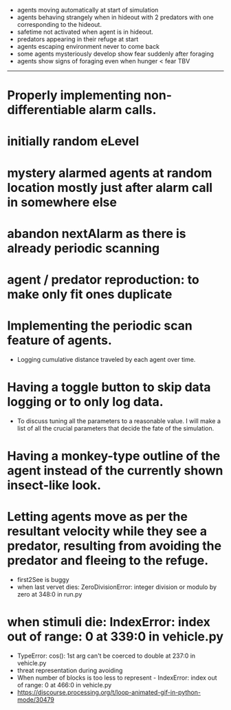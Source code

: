 * agents moving automatically at start of simulation
* agents behaving strangely when in hideout with 2 predators with one corresponding to the hideout. 
* safetime not activated when agent is in hideout.
* predators appearing in their refuge at start
* agents escaping environment never to come back
* some agents mysteriously develop show fear suddenly after foraging
* agents show signs of foraging even when hunger < fear TBV

------------------------------------------------
# Properly implementing non-differentiable alarm calls.
# initially random eLevel
# mystery alarmed agents at random location mostly just after alarm call in somewhere else
# abandon nextAlarm as there is already periodic scanning
# agent / predator reproduction: to make only fit ones duplicate
# Implementing the periodic scan feature of agents.
* Logging cumulative distance traveled by each agent over time.
# Having a toggle button to skip data logging or to only log data.
* To discuss tuning all the parameters to a reasonable value. I will make a list of all the crucial parameters that decide the fate of the simulation.
# Having a monkey-type outline of the agent instead of the currently shown insect-like look.
# Letting agents move as per the resultant velocity while they see a predator, resulting from avoiding the predator and fleeing to the refuge.
* first2See is buggy
* when last vervet dies: ZeroDivisionError: integer division or modulo by zero at 348:0 in run.py
# when stimuli die: IndexError: index out of range: 0 at 339:0 in vehicle.py
* TypeError: cos(): 1st arg can't be coerced to double at 237:0 in vehicle.py
* threat representation during avoiding
* When number of blocks is too less to represent - IndexError: index out of range: 0 at 466:0 in vehicle.py
* https://discourse.processing.org/t/loop-animated-gif-in-python-mode/30479





